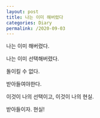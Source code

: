 ```yaml
---
layout: post
title: 나는 이미 해버렸다
categories: Diary
permalink: /2020-09-03
---
```


나는 이미 해버렸다.

나는 이미 선택해버렸다.

돌이킬 수 없다.

받아들여야한다.

이것이 나의 선택이고, 이것이 나의 현실.

받아들이자. 현실!